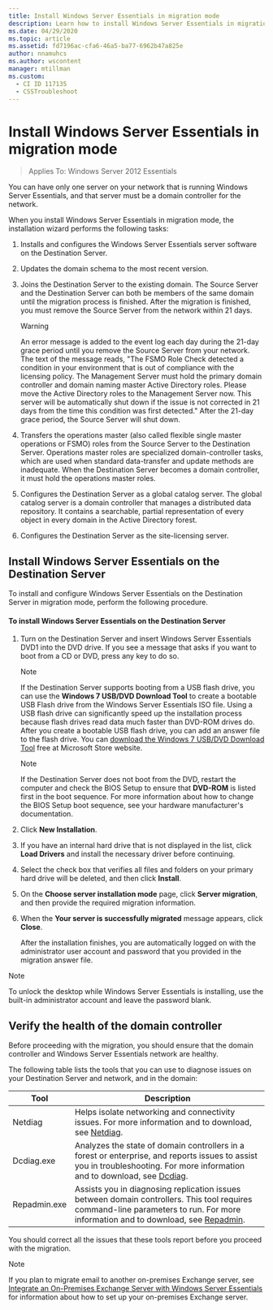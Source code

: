 ```yaml
---
title: Install Windows Server Essentials in migration mode
description: Learn how to install Windows Server Essentials in migration mode.
ms.date: 04/29/2020
ms.topic: article
ms.assetid: fd7196ac-cfa6-46a5-ba77-6962b47a825e
author: nnamuhcs
ms.author: wscontent
manager: mtillman
ms.custom:
  - CI ID 117135
  - CSSTroubleshoot
---
```


# Install Windows Server Essentials in migration mode

> Applies To: Windows Server 2012 Essentials

You can have only one server on your network that is running  Windows Server Essentials, and that server must be a domain controller for the network.

 When you install  Windows Server Essentials in migration mode, the installation wizard performs the following tasks:

1.  Installs and configures the  Windows Server Essentials server software on the Destination Server.

2.  Updates the domain schema to the most recent version.

3.  Joins the Destination Server to the existing domain. The Source Server and the Destination Server can both be members of the same domain until the migration process is finished. After the migration is finished, you must remove the Source Server from the network within 21 days.

    > [!WARNING]
    >  An error message is added to the event log each day during the 21-day grace period until you remove the Source Server from your network. The text of the message reads, "The FSMO Role Check detected a condition in your environment that is out of compliance with the licensing policy. The Management Server must hold the primary domain controller and domain naming master Active Directory roles. Please move the Active Directory roles to the Management Server now. This server will be automatically shut down if the issue is not corrected in 21 days from the time this condition was first detected." After the 21-day grace period, the Source Server will shut down.

4.  Transfers the operations master (also called flexible single master operations or FSMO) roles from the Source Server to the Destination Server. Operations master roles are specialized domain-controller tasks, which are used when standard data-transfer and update methods are inadequate. When the Destination Server becomes a domain controller, it must hold the operations master roles.

5.  Configures the Destination Server as a global catalog server. The global catalog server is a domain controller that manages a distributed data repository. It contains a searchable, partial representation of every object in every domain in the Active Directory forest.

6.  Configures the Destination Server as the site-licensing server.

##  <a name="BKMK_Install"></a> Install Windows Server Essentials on the Destination Server
 To install and configure  Windows Server Essentials on the Destination Server in migration mode, perform the following procedure.

#### To install Windows Server Essentials on the Destination Server

1. Turn on the Destination Server and insert  Windows Server Essentials DVD1 into the DVD drive. If you see a message that asks if you want to boot from a CD or DVD, press any key to do so.

   > [!NOTE]
   >  If the Destination Server supports booting from a USB flash drive, you can use the **Windows 7 USB/DVD Download Tool** to create a bootable USB Flash drive from the  Windows Server Essentials ISO file. Using a USB flash drive can significantly speed up the installation process because flash drives read data much faster than DVD-ROM drives do. After you create a bootable USB flash drive, you can add an answer file to the flash drive. You can [download the Windows 7 USB/DVD Download Tool](https://go.microsoft.com/fwlink/p/?LinkId=248282) free at Microsoft Store website.

   > [!NOTE]
   >  If the Destination Server does not boot from the DVD, restart the computer and check the BIOS Setup to ensure that **DVD-ROM** is listed first in the boot sequence. For more information about how to change the BIOS Setup boot sequence, see your hardware manufacturer's documentation.

2. Click **New Installation**.

3. If you have an internal hard drive that is not displayed in the list, click **Load Drivers** and install the necessary driver before continuing.

4. Select the check box that verifies all files and folders on your primary hard drive will be deleted, and then click **Install**.

5. On the **Choose server installation mode** page, click **Server migration**, and then provide the required migration information.

6. When the **Your server is successfully migrated** message appears, click **Close**.

   After the installation finishes, you are automatically logged on with the administrator user account and password that you provided in the migration answer file.

> [!NOTE]
>  To unlock the desktop while  Windows Server Essentials is installing, use the built-in administrator account and leave the password blank.

##  <a name="BKMK_VerifyTheHealthOfDC"></a> Verify the health of the domain controller
 Before proceeding with the migration, you should ensure that the domain controller and  Windows Server Essentials network are healthy.

 The following table lists the tools that you can use to diagnose issues on your Destination Server and network, and in the domain:

|Tool|Description|
|----------|-----------------|
|Netdiag|Helps isolate networking and connectivity issues. For more information and to download, see [Netdiag](/previous-versions/windows/it-pro/windows-server-2008-R2-and-2008/cc731434(v=ws.10)).|
|Dcdiag.exe|Analyzes the state of domain controllers in a forest or enterprise, and reports issues to assist you in troubleshooting. For more information and to download, see [Dcdiag](/previous-versions/windows/it-pro/windows-server-2008-R2-and-2008/cc731968(v=ws.10)).|
|Repadmin.exe|Assists you in diagnosing replication issues between domain controllers. This tool requires command-line parameters to run. For more information and to download, see [Repadmin](/previous-versions/windows/it-pro/windows-server-2008-R2-and-2008/cc770963(v=ws.10)).|

 You should correct all the issues that these tools report before you proceed with the migration.

> [!NOTE]
>  If you plan to migrate email to another on-premises Exchange server, see [Integrate an On-Premises Exchange Server with Windows Server Essentials](../manage/Integrate-an-On-Premises-Exchange-Server-with-Windows-Server-Essentials.md) for information about how to set up your on-premises Exchange server.